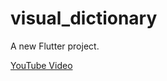 # visual_dictionary

A new Flutter project.

[YouTube Video](https://youtube.com/shorts/KlmuEANS-Js?feature=share)